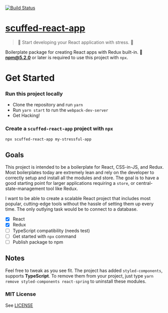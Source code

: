 [![Build Status](https://bencotte.visualstudio.com/new-react-app/_apis/build/status/ahtee.new-react-app?branchName=master)](https://bencotte.visualstudio.com/new-react-app/_build/latest?definitionId=1&branchName=master)

# [scuffed-react-app](https://www.github.com/ahtee/scuffed-react-app)

> :rocket: Start developing your React application with stress. :nail_care:

Boilerplate package for creating React apps with Redux built-in. :ship: **npm@5.2.0** or later is required to use this project with `npx`.

# Get Started

### Run this project locally

- Clone the repository and run `yarn`
- Run `yarn start` to run the `webpack-dev-server`
- Get Hacking!

### Create a `scuffed-react-app` project with `npx`

```sh
npx scuffed-react-app my-stressful-app
```

## Goals

This project is intended to be a boilerplate for React, CSS-in-JS, and Redux. Most boilerplates today are extremely lean and rely on the developer to correctly setup and install all the modules and store. The goal is to have a good starting point for larger applications requiring a `store`, or central-state-management tool like Redux.

I want to be able to create a scalable React project that includes most popular, cutting-edge tools without the hassle of setting them up every time. The only outlying task would be to connect to a database.

- [x] React
- [x] Redux
- [ ] TypeScript compatibility (needs test)
- [ ] Get started with `npx` command
- [ ] Publish package to npm

## Notes

Feel free to tweak as you see fit. The project has added `styled-components`, supports **TypeScript**. To remove them from your project, just type `yarn remove styled-components react-spring` to uninstall these modules.

### MIT License

See [LICENSE](./LICENSE.md)
